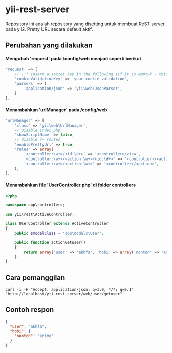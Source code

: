 # yii-rest-server
Repository ini adalah repository yang disetting untuk membuat ReST server pada yii2.
Pretty URL secara default aktif.<br>
## Perubahan yang dilakukan
#### Mengubah 'request' pada /config/web menjadi seperti berikut
```php
'request' => [
    // !!! insert a secret key in the following (if it is empty) - this is required by cookie validation
    'cookieValidationKey' => 'your cookie validation',
    'parsers' => [
        'application/json' => 'yii\web\JsonParser',
    ]
],
```
#### Menambahkan 'urlManager' pada /config/web
```php
'urlManager' => [
    'class' => 'yii\web\UrlManager',
    // Disable index.php
    'showScriptName' => false,
    // Disable r= routes
    'enablePrettyUrl' => true,
    'rules' => array(
        '<controller:\w+>/<id:\d+>' => '<controller>/view',
        '<controller:\w+>/<action:\w+>/<id:\d+>' => '<controller>/<action>',
        '<controller:\w+>/<action:\w+>' => '<controller>/<action>',
    ),
],
```
#### Menambahkan file 'UserController.php' di folder controllers
```php
<?php

namespace app\controllers;

use yii\rest\ActiveController;

class UserController extends ActiveController
{
    public $modelClass = 'app\models\User';

    public function actionGetuser()
    {
        return array('user' => 'akhfa', 'hobi' => array('nonton' => 'anime'));
    }
}
```

## Cara pemanggilan
```
curl -i -H "Accept: application/json; q=1.0, */*; q=0.1" "http://localhost/yii-rest-server/web/user/getuser"
```

## Contoh respon
```json
{
  "user": "akhfa",
  "hobi": {
    "nonton": "anime"
  }
}
```
